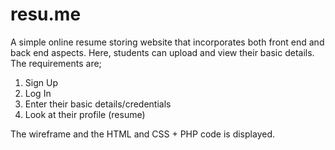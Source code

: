 # resu.me
A simple online resume storing website that incorporates both front end and back end aspects.
Here, students can upload and view their basic details.
The requirements are;
   1. Sign Up
   2. Log In
   3. Enter their basic details/credentials
   4. Look at their profile (resume)
 
 The wireframe and the HTML and CSS + PHP code is displayed.
